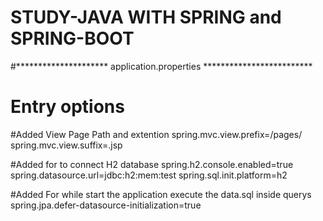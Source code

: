 # STUDY-JAVA WITH SPRING and SPRING-BOOT 







#*********************    application.properties    *************************

# Entry options

#Added View Page Path and extention
spring.mvc.view.prefix=/pages/
spring.mvc.view.suffix=.jsp

#Added for to connect H2 database
spring.h2.console.enabled=true
spring.datasource.url=jdbc:h2:mem:test
spring.sql.init.platform=h2

#Added For while start the application execute the data.sql inside querys
spring.jpa.defer-datasource-initialization=true 
